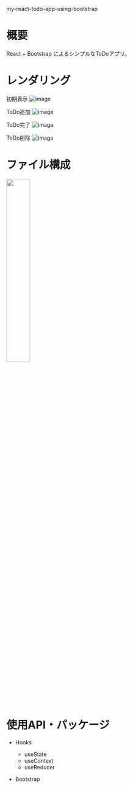 my-react-todo-app-using-bootstrap

# 概要

React + Bootstrap によるシンプルなToDoアプリ。

# レンダリング

初期表示
![image](https://user-images.githubusercontent.com/59589496/105966880-8e2d6f00-60c8-11eb-938b-6ec0acc5aa87.png)

ToDo追加
![image](https://user-images.githubusercontent.com/59589496/105967097-d2b90a80-60c8-11eb-9417-67e6d9a25916.png)

ToDo完了
![image](https://user-images.githubusercontent.com/59589496/105967248-fbd99b00-60c8-11eb-9702-bf0751b5f68c.png)

ToDo削除
![image](https://user-images.githubusercontent.com/59589496/105967597-6094f580-60c9-11eb-82d3-4f1dc6ca59bc.png)

# ファイル構成

<img src="https://user-images.githubusercontent.com/59589496/106016855-3a8c4700-6103-11eb-8f4c-a337f72b16d6.png" width="35%">

# 使用API・パッケージ

- Hooks
  - useState
  - useContext
  - useReducer

- Bootstrap

